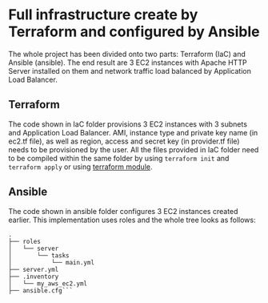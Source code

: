 # Full infrastructure create by Terraform and configured by Ansible
The whole project has been divided onto two parts: Terraform (IaC) and Ansible (ansible). The end result are 3 EC2 instances with Apache HTTP Server installed on them and network traffic load balanced by Application Load Balancer.
## Terraform
The code shown in IaC folder provisions 3 EC2 instances with 3 subnets and Application Load Balancer. AMI, instance type and private key name (in ec2.tf file), as well as region, access and secret key (in provider.tf file) needs to be provisioned by the user. All the files provided in IaC folder need to be compiled within the same folder by using ```terraform init``` and ```terraform apply``` or using [terraform module](https://www.terraform.io/language/modules/syntax).
## Ansible
The code shown in ansible folder configures 3 EC2 instances created earlier. This implementation uses roles and the whole tree looks as follows:
```
.
├── roles
│   └── server
│       └── tasks
│           └── main.yml
├── server.yml
├── .inventory
│   └── my_aws_ec2.yml
├── ansible.cfg```
